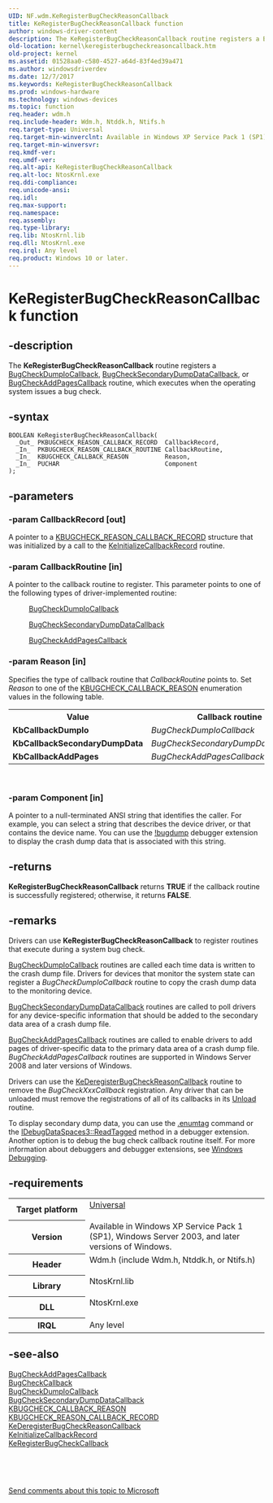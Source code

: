 ```yaml
---
UID: NF.wdm.KeRegisterBugCheckReasonCallback
title: KeRegisterBugCheckReasonCallback function
author: windows-driver-content
description: The KeRegisterBugCheckReasonCallback routine registers a BugCheckDumpIoCallback, BugCheckSecondaryDumpDataCallback, or BugCheckAddPagesCallback routine, which executes when the operating system issues a bug check.
old-location: kernel\keregisterbugcheckreasoncallback.htm
old-project: kernel
ms.assetid: 01528aa0-c580-4527-a64d-83f4ed39a471
ms.author: windowsdriverdev
ms.date: 12/7/2017
ms.keywords: KeRegisterBugCheckReasonCallback
ms.prod: windows-hardware
ms.technology: windows-devices
ms.topic: function
req.header: wdm.h
req.include-header: Wdm.h, Ntddk.h, Ntifs.h
req.target-type: Universal
req.target-min-winverclnt: Available in Windows XP Service Pack 1 (SP1), Windows Server 2003, and later versions of Windows.
req.target-min-winversvr: 
req.kmdf-ver: 
req.umdf-ver: 
req.alt-api: KeRegisterBugCheckReasonCallback
req.alt-loc: NtosKrnl.exe
req.ddi-compliance: 
req.unicode-ansi: 
req.idl: 
req.max-support: 
req.namespace: 
req.assembly: 
req.type-library: 
req.lib: NtosKrnl.lib
req.dll: NtosKrnl.exe
req.irql: Any level
req.product: Windows 10 or later.
---
```


# KeRegisterBugCheckReasonCallback function



## -description
The <b>KeRegisterBugCheckReasonCallback</b> routine registers a <a href="https://msdn.microsoft.com/library/windows/hardware/ff540677">BugCheckDumpIoCallback</a>, <a href="https://msdn.microsoft.com/library/windows/hardware/ff540679">BugCheckSecondaryDumpDataCallback</a>, or <a href="..\wdm\nc-wdm-kbugcheck_reason_callback_routine.md">BugCheckAddPagesCallback</a> routine, which executes when the operating system issues a bug check.



## -syntax

````
BOOLEAN KeRegisterBugCheckReasonCallback(
  _Out_ PKBUGCHECK_REASON_CALLBACK_RECORD  CallbackRecord,
  _In_  PKBUGCHECK_REASON_CALLBACK_ROUTINE CallbackRoutine,
  _In_  KBUGCHECK_CALLBACK_REASON          Reason,
  _In_  PUCHAR                             Component
);
````


## -parameters

### -param CallbackRecord [out]

A pointer to a <a href="https://msdn.microsoft.com/library/windows/hardware/ff551873">KBUGCHECK_REASON_CALLBACK_RECORD</a> structure that was initialized by a call to the <a href="https://msdn.microsoft.com/library/windows/hardware/ff552109">KeInitializeCallbackRecord</a> routine. 


### -param CallbackRoutine [in]

A pointer to the callback routine to register. This parameter points to one of the following types of driver-implemented routine: 

<dl>
<dd>

<a href="https://msdn.microsoft.com/library/windows/hardware/ff540677">BugCheckDumpIoCallback</a>


</dd>
<dd>

<a href="https://msdn.microsoft.com/library/windows/hardware/ff540679">BugCheckSecondaryDumpDataCallback</a>


</dd>
<dd>

<a href="..\wdm\nc-wdm-kbugcheck_reason_callback_routine.md">BugCheckAddPagesCallback</a>


</dd>
</dl>

### -param Reason [in]

Specifies the type of callback routine that <i>CallbackRoutine</i> points to. Set <i>Reason</i> to one of the <a href="kernel.kbugcheck_callback_reason">KBUGCHECK_CALLBACK_REASON</a> enumeration values in the following table.

<table>
<tr>
<th>Value</th>
<th>Callback routine</th>
</tr>
<tr>
<td>
<b>KbCallbackDumpIo</b>

</td>
<td>
<i>BugCheckDumpIoCallback</i>

</td>
</tr>
<tr>
<td>
<b>KbCallbackSecondaryDumpData</b>

</td>
<td>
<i>BugCheckSecondaryDumpDataCallback</i>

</td>
</tr>
<tr>
<td>
<b>KbCallbackAddPages</b>

</td>
<td>
<i>BugCheckAddPagesCallback</i>

</td>
</tr>
</table>
 


### -param Component [in]

A pointer to a null-terminated ANSI string that identifies the caller. For example, you can select a string that describes the device driver, or that contains the device name. You can use the <a href="http://go.microsoft.com/fwlink/p/?linkid=165502">!bugdump</a> debugger extension to display the crash dump data that is associated with this string.


## -returns
<b>KeRegisterBugCheckReasonCallback</b> returns <b>TRUE</b> if the callback routine is successfully registered; otherwise, it returns <b>FALSE</b>.


## -remarks
Drivers can use <b>KeRegisterBugCheckReasonCallback</b> to register routines that execute during a system bug check.


<a href="https://msdn.microsoft.com/library/windows/hardware/ff540677">BugCheckDumpIoCallback</a> routines are called each time data is written to the crash dump file. Drivers for devices that monitor the system state can register a <i>BugCheckDumpIoCallback</i> routine to copy the crash dump data to the monitoring device.


<a href="https://msdn.microsoft.com/library/windows/hardware/ff540679">BugCheckSecondaryDumpDataCallback</a> routines are called to poll drivers for any device-specific information that should be added to the secondary data area of a crash dump file.


<a href="..\wdm\nc-wdm-kbugcheck_reason_callback_routine.md">BugCheckAddPagesCallback</a> routines are called to enable drivers to add pages of driver-specific data to the primary data area of a crash dump file. <i>BugCheckAddPagesCallback</i> routines are supported in Windows Server 2008 and later versions of Windows.

Drivers can use the <a href="kernel.kederegisterbugcheckreasoncallback">KeDeregisterBugCheckReasonCallback</a> routine to remove the <i>BugCheckXxxCallback</i> registration. Any driver that can be unloaded must remove the registrations of all of its callbacks in its <a href="kernel.unload">Unload</a> routine.

To display secondary dump data, you can use the <a href="http://go.microsoft.com/fwlink/p/?linkid=165501">.enumtag</a> command or the <a href="http://go.microsoft.com/fwlink/p/?linkid=165500">IDebugDataSpaces3::ReadTagged</a> method in a debugger extension. Another option is to debug the bug check callback routine itself. For more information about debuggers and debugger extensions, see <a href="https://msdn.microsoft.com/938ef180-84de-442f-9b6c-1138c2fc8d5a">Windows Debugging</a>.


## -requirements
<table>
<tr>
<th width="30%">
Target platform

</th>
<td width="70%">
<dl>
<dt><a href="http://go.microsoft.com/fwlink/p/?linkid=531356" target="_blank">Universal</a></dt>
</dl>
</td>
</tr>
<tr>
<th width="30%">
Version

</th>
<td width="70%">
Available in Windows XP Service Pack 1 (SP1), Windows Server 2003, and later versions of Windows.

</td>
</tr>
<tr>
<th width="30%">
Header

</th>
<td width="70%">
<dl>
<dt>Wdm.h (include Wdm.h, Ntddk.h, or Ntifs.h)</dt>
</dl>
</td>
</tr>
<tr>
<th width="30%">
Library

</th>
<td width="70%">
<dl>
<dt>NtosKrnl.lib</dt>
</dl>
</td>
</tr>
<tr>
<th width="30%">
DLL

</th>
<td width="70%">
<dl>
<dt>NtosKrnl.exe</dt>
</dl>
</td>
</tr>
<tr>
<th width="30%">
IRQL

</th>
<td width="70%">
Any level

</td>
</tr>
</table>

## -see-also
<dl>
<dt>
<a href="..\wdm\nc-wdm-kbugcheck_reason_callback_routine.md">BugCheckAddPagesCallback</a>
</dt>
<dt>
<a href="..\wdm\nc-wdm-kbugcheck_callback_routine.md">BugCheckCallback</a>
</dt>
<dt>
<a href="https://msdn.microsoft.com/library/windows/hardware/ff540677">BugCheckDumpIoCallback</a>
</dt>
<dt>
<a href="https://msdn.microsoft.com/library/windows/hardware/ff540679">BugCheckSecondaryDumpDataCallback</a>
</dt>
<dt>
<a href="kernel.kbugcheck_callback_reason">KBUGCHECK_CALLBACK_REASON</a>
</dt>
<dt>
<a href="https://msdn.microsoft.com/library/windows/hardware/ff551873">KBUGCHECK_REASON_CALLBACK_RECORD</a>
</dt>
<dt>
<a href="kernel.kederegisterbugcheckreasoncallback">KeDeregisterBugCheckReasonCallback</a>
</dt>
<dt>
<a href="https://msdn.microsoft.com/library/windows/hardware/ff552109">KeInitializeCallbackRecord</a>
</dt>
<dt>
<a href="kernel.keregisterbugcheckcallback">KeRegisterBugCheckCallback</a>
</dt>
</dl>
 

 

<a href="mailto:wsddocfb@microsoft.com?subject=Documentation%20feedback [kernel\kernel]:%20KeRegisterBugCheckReasonCallback routine%20 RELEASE:%20(12/7/2017)&amp;body=%0A%0APRIVACY STATEMENT%0A%0AWe use your feedback to improve the documentation. We don't use your email address for any other purpose, and we'll remove your email address from our system after the issue that you're reporting is fixed. While we're working to fix this issue, we might send you an email message to ask for more info. Later, we might also send you an email message to let you know that we've addressed your feedback.%0A%0AFor more info about Microsoft's privacy policy, see http://privacy.microsoft.com/en-us/default.aspx." title="Send comments about this topic to Microsoft">Send comments about this topic to Microsoft</a>

